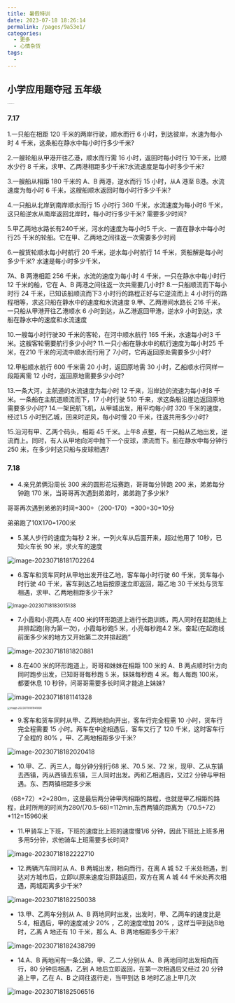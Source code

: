 ```yaml
---
title: 暑假特训
date: 2023-07-18 18:26:14
permalink: /pages/9a53e1/
categories:
  - 更多
  - 心情杂货
tags:
  - 
---
```



## 小学应用题夺冠 五年级

<img src="https://cdn.jsdelivr.net/gh/akcshen/chartBed@master/assets/img/202307181737128.jpg" alt="41931689588831_.pic" style="zoom: 10%;" />

### 7.17

1.一只船在相距 120 千米的两岸行驶，顺水而行 6 小时，到达彼岸，水速为每小时 4 千米，这条船在静水中每小时行多少千米?

2.一艘轮船从甲港开往乙港，顺水而行需 16 小时，返回时每小时行 10千米，比顺水少行 8 千米，求甲、乙两港相距多少千米?水流速度是每小时多少千米?

3.一艘船从相距 180 千米的 A、B 两港，逆水而行 15 小时，从A 港至 B港。水流速度为每小时 6 千米，这艘船顺水返回时每小时行多少千米?

4.一只船从北岸到南岸顺水而行 15 小时行 360 千米，水流速度为每小时6 千米，这只船逆水从南岸返回北岸时，每小时行多少千米? 需要多少时间?

5.甲乙两地水路长有240千米，河水的速度为每小时5 千火、一直在静水中每小时行25 千米的轮船。它在甲、乙两地之间往返一次需要多少时间

6.一艘货轮顺水每小时航行 20 千米，逆水每小时航行 14 千米，货船解是每小时多少千米? 水速是每小时多少千米，

7A、B 两港相距 256 千米，水流的速度为每小时 4 千米，一只在静水中每小时行12 千米的船，它在 A、B 两港之间往返一次共需要几小时?
8.一只船顺流而下每小时行 24 千米，已知该船顺流而下3 小时行的路程正好与它逆流而上 4 小时行的路程相等，求这只船在静水中的速度和水流速度
9.甲、乙两港间水路长 216 千米，一只船从甲港开往乙港顺水 6 小时到达，从乙港返回甲港，逆水9 小时到达，求船在静水中的速度和水流速度

10.一艘每小时行驶30 千米的客轮，在河中顺水航行 165 千米，水速每小时3 千米。这艘客轮需要航行多少小时?
11.一只小船在静水中的航行速度为每小时25 千米，在210 千米的河流中顺水而行用了 7小时，它再返回原处需要多少小时?

12.甲船顺水航行 600 千米需 20 小时，返回原地需 30 小时，乙船顺水行同样一段距离需 12 小时，返回原地需要多少小时?

13.一条大河，主航道的水流速度为每小时 12 千来，沿岸边的流速为每小时8 千米。一条船在主航道顺流而下，17 小时行驶 510 千来，求这条船沿崖边返回原地需要多少小时?
14.一架民航飞机，从甲城出发，用平均每小时 320 千米的速度，经过1.5 小时到乙城，回来时逆风，每小时慢 20 千米，往返共用多少小时?

15.沿河有甲、乙两个码头，相距 45 千米。上午8 点整，有一只船从乙地出发，逆流而上。同时，有人从甲地向河中抛下一个皮球，漂流而下。船在静水中每分钟行 250 米，在多少时这只船与皮球相遇?

### 7.18

- 4.亲兄弟俩沿周长 300 米的圆形花坛赛跑，哥哥每分钟跑 200 米，弟弟每分钟跑 170 米，当哥哥再次遇到弟弟时，弟弟跑了多少米?

哥哥再次遇到弟弟的时间=300÷（200-170）=300÷30=10分

弟弟跑了10X170=1700米

- 5.某人步行的速度为每秒 2 米，一列火车从后面开来，超过他用了 10秒，已知火车长 90 米，求火车的速度

![image-20230718181702264](https://cdn.jsdelivr.net/gh/akcshen/chartBed@master/assets/img/202307181817291.png)

- 6.客车和货车同时从甲地出发开往乙地，客车每小时行驶 60 千米，货车每小时行驶 40 千米，客车到达乙地后按原速立即返回，距乙地 30 千米处与货车相遇，求甲、乙两地相距多少千米?

<img src="https://cdn.jsdelivr.net/gh/akcshen/chartBed@master/assets/img/202307181830183.png" alt="image-20230718183015138" style="zoom:80%;" />

- 7.小霞和小亮两人在 400 米的环形跑道上进行长跑训练，两人同时在起跑线上并排起跑(称为第一次)，小霞每秒跑5 米，小亮每秒跑4.2 米。奋起(在起跑线前面多少米的地方又开始第二次并排起跑”

![image-20230718181820881](https://cdn.jsdelivr.net/gh/akcshen/chartBed@master/assets/img/202307181818909.png)

- 8.在400 米的环形跑道上，哥哥和妹妹在相距 100 米的 A、B 两点顺时针方向同时跑步出发，已知哥哥每秒跑 5 米，妹妹每秒跑 4 米。每人每跑 100米，都要休息 10 秒钟，问哥哥需要多长时间才能追上妹妹?

![image-20230718181141328](https://cdn.jsdelivr.net/gh/akcshen/chartBed@master/assets/img/202307181811391.png)

<img src="https://cdn.jsdelivr.net/gh/akcshen/chartBed@master/assets/img/202307181819831.png" alt="image-20230718181941808" style="zoom:40%;" />

- 9.客车和货车同时从甲、乙两地相向开出，客车行完全程需 10 小时，货车行完全程需要 15 小时。两车在中途相遇后，客车又行了 120 千米，这时客车行了全程的 80% ，甲、乙两地相距多少千米?

![image-20230718182020418](https://cdn.jsdelivr.net/gh/akcshen/chartBed@master/assets/img/202307181820443.png)

- 10.甲、乙、丙三人，每分钟分别行68 米、70.5 米、72 米，现甲、乙从东镇去西镇，丙从西镇去东镇，三人同时出发。丙和乙相遇后，又过2 分钟与甲相遇。东、西两镇相距多少米

（68+72）*2=280m，这是最后两分钟甲丙相距的路程，也就是甲乙相距的路程，此时所用的时间为280/(70.5-68)=112min,东西两镇的距离为（70.5+72）*112=15960米



- 11.甲骑车上下班，下班的速度比上班的速度慢1/6 分钟，因此下班比上班多用多用5分钟，求他骑车上班需要多长时间?

![image-20230718182222710](https://cdn.jsdelivr.net/gh/akcshen/chartBed@master/assets/img/202307181822734.png)

- 12.两辆汽车同时从 A、B 两城出发，相向而行，在离 A 城 52 千米处相遇，到达对方城市后，立即以原来速度沿原路返回，双方在离 A 城 44 千米处再次相遇，两城距离多少千米?

![image-20230718182250038](https://cdn.jsdelivr.net/gh/akcshen/chartBed@master/assets/img/202307181822066.png)

- 13.甲、乙两车分别从 A、B 两地同时出发，出发时，甲、乙两车的速度比是5:4，相遇后，甲的速度减少 20% ，乙的速度增加 20% ，这样当甲到达B地时，乙离 A 地还有 10 千米，那么 A、B 两地相距多少千米?

![image-20230718182438799](https://cdn.jsdelivr.net/gh/akcshen/chartBed@master/assets/img/202307181824822.png)

- 14.A、B 两地间有一条公路，甲、乙二人分别从 A、B 两地同时出发相向而行，80 分钟后相遇，乙到 A 地后立即返回，在第一次相遇后又经过 20 分钟追上甲，乙在 A、B 之间往返行走，当甲到达 B 地时乙追上甲几次

![image-20230718182506516](https://cdn.jsdelivr.net/gh/akcshen/chartBed@master/assets/img/202307181825549.png)